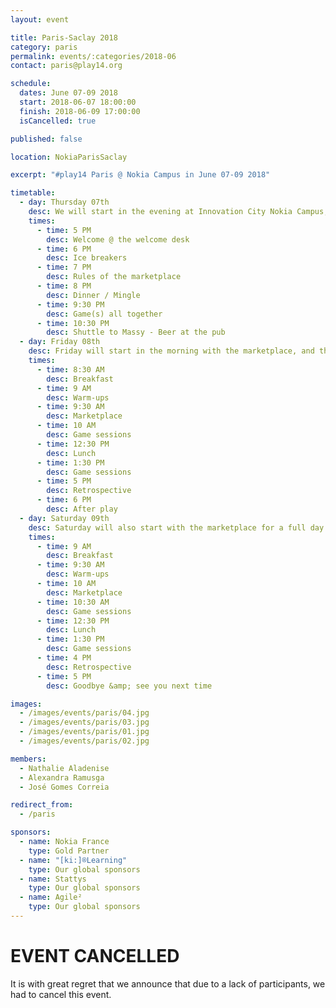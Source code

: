```yaml
---
layout: event

title: Paris-Saclay 2018
category: paris
permalink: events/:categories/2018-06
contact: paris@play14.org

schedule:
  dates: June 07-09 2018
  start: 2018-06-07 18:00:00
  finish: 2018-06-09 17:00:00
  isCancelled: true

published: false

location: NokiaParisSaclay

excerpt: "#play14 Paris @ Nokia Campus in June 07-09 2018"

timetable:
  - day: Thursday 07th
    desc: We will start in the evening at Innovation City Nokia Campus, in Nozay City, belonging to Paris-Saclay’s Area.
    times:
      - time: 5 PM
        desc: Welcome @ the welcome desk
      - time: 6 PM
        desc: Ice breakers
      - time: 7 PM
        desc: Rules of the marketplace
      - time: 8 PM
        desc: Dinner / Mingle
      - time: 9:30 PM
        desc: Game(s) all together
      - time: 10:30 PM
        desc: Shuttle to Massy - Beer at the pub
  - day: Friday 08th
    desc: Friday will start in the morning with the marketplace, and then we will play games all day long.
    times:
      - time: 8:30 AM
        desc: Breakfast
      - time: 9 AM
        desc: Warm-ups
      - time: 9:30 AM
        desc: Marketplace
      - time: 10 AM
        desc: Game sessions
      - time: 12:30 PM
        desc: Lunch
      - time: 1:30 PM
        desc: Game sessions
      - time: 5 PM
        desc: Retrospective
      - time: 6 PM
        desc: After play
  - day: Saturday 09th
    desc: Saturday will also start with the marketplace for a full day of games. Whoever needs to catch a plane or a train can leave earlier.
    times:
      - time: 9 AM
        desc: Breakfast
      - time: 9:30 AM
        desc: Warm-ups
      - time: 10 AM
        desc: Marketplace
      - time: 10:30 AM
        desc: Game sessions
      - time: 12:30 PM
        desc: Lunch
      - time: 1:30 PM
        desc: Game sessions
      - time: 4 PM
        desc: Retrospective
      - time: 5 PM
        desc: Goodbye &amp; see you next time

images:
  - /images/events/paris/04.jpg
  - /images/events/paris/03.jpg
  - /images/events/paris/01.jpg
  - /images/events/paris/02.jpg

members:
  - Nathalie Aladenise
  - Alexandra Ramusga
  - José Gomes Correia

redirect_from:
  - /paris

sponsors:
  - name: Nokia France
    type: Gold Partner
  - name: "[ki:]®Learning"
    type: Our global sponsors
  - name: Stattys
    type: Our global sponsors
  - name: Agile²
    type: Our global sponsors
---
```


<a id="EventCancelled"></a>

# EVENT CANCELLED

It is with great regret that we announce that due to a lack of participants, we had to cancel this event.
